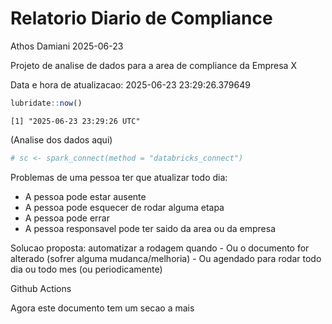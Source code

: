 # Relatorio Diario de Compliance
Athos Damiani
2025-06-23

Projeto de analise de dados para a area de compliance da Empresa X

Data e hora de atualizacao: 2025-06-23 23:29:26.379649

``` r
lubridate::now()
```

    [1] "2025-06-23 23:29:26 UTC"

(Analise dos dados aqui)

``` r
# sc <- spark_connect(method = "databricks_connect")
```

Problemas de uma pessoa ter que atualizar todo dia:

-   A pessoa pode estar ausente
-   A pessoa pode esquecer de rodar alguma etapa
-   A pessoa pode errar
-   A pessoa responsavel pode ter saido da area ou da empresa

Solucao proposta: automatizar a rodagem quando - Ou o documento for
alterado (sofrer alguma mudanca/melhoria) - Ou agendado para rodar todo
dia ou todo mes (ou periodicamente)

Github Actions

Agora este documento tem um secao a mais
